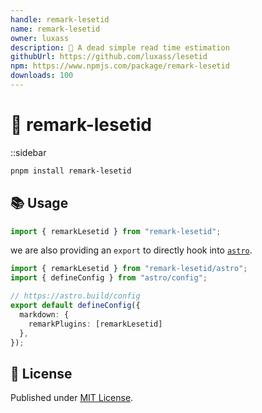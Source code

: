 ```yaml
---
handle: remark-lesetid
name: remark-lesetid
owner: luxass
description: 📖 A dead simple read time estimation
githubUrl: https://github.com/luxass/lesetid
npm: https://www.npmjs.com/package/remark-lesetid
downloads: 100
---
```


# 📖 remark-lesetid

::sidebar

```sh
pnpm install remark-lesetid
```

## 📚 Usage

```ts
import { remarkLesetid } from "remark-lesetid";
```

we are also providing an `export` to directly hook into [`astro`](https://astro.build).

```ts
import { remarkLesetid } from "remark-lesetid/astro";
import { defineConfig } from "astro/config";

// https://astro.build/config
export default defineConfig({
  markdown: {
    remarkPlugins: [remarkLesetid]
  },
});
```

## 📄 License

Published under [MIT License](https://github.com/luxass/lesetid/blob/main/LICENSE).
